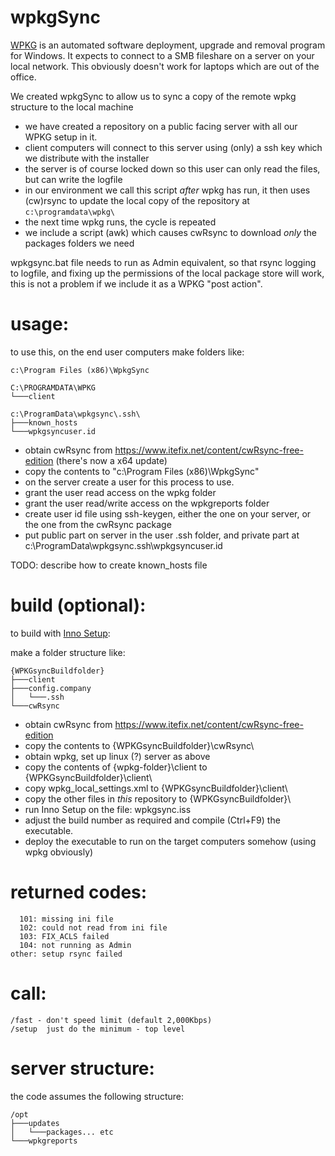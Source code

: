 # wpkgSync

[WPKG](https://wpkg.org/) is an automated software deployment, upgrade and removal program for Windows. It expects to connect to a SMB fileshare on a server on your local network.  This obviously doesn't work for laptops which are out of the office.

We created wpkgSync to allow us to sync a copy of the remote wpkg structure to the local machine
 

- we have created a repository on a public facing server with all our WPKG setup in it.
- client computers will connect to this server using (only) a ssh key which we distribute with the installer
- the server is of course locked down so this user can only read the files, but can write the logfile
- in our environment we call this script _after_ wpkg has run, it then uses (cw)rsync to update the local copy of the repository at `c:\programdata\wpkg\`
- the next time wpkg runs, the cycle is repeated
- we include a script (awk) which causes cwRsync to download _only_ the packages folders we need

wpkgsync.bat file needs to run as Admin equivalent, so that rsync logging to logfile, and fixing up the permissions of the local package store will work, this is not a problem if we include it as a WPKG "post action".

# usage:
to use this, on the end user computers make folders like:

```
c:\Program Files (x86)\WpkgSync
```

```
C:\PROGRAMDATA\WPKG
└───client

c:\ProgramData\wpkgsync\.ssh\
├───known_hosts
└───wpkgsyncuser.id
```

- obtain cwRsync from https://www.itefix.net/content/cwRsync-free-edition (there's now a x64 update)
- copy the contents to "c:\Program Files (x86)\WpkgSync\"
- on the server create a user for this process to use.
- grant the user read access on the wpkg folder
- grant the user read/write access on the wpkgreports folder
- create user id file using ssh-keygen, either the one on your server, or the one from the cwRsync package
- put public part on server in the user .ssh folder, and private part at c:\ProgramData\wpkgsync\.ssh\wpkgsyncuser.id

TODO: describe how to create known_hosts file

# build (optional):
to build with [Inno Setup](https://jrsoftware.org/isinfo.php):

make a folder structure like:
```
{WPKGsyncBuildfolder}
├───client
├───config.company
│   └───.ssh
└───cwRsync
```
- obtain cwRsync from https://www.itefix.net/content/cwRsync-free-edition
- copy the contents to \{WPKGsyncBuildfolder\}\cwRsync\
- obtain wpkg, set up linux (?) server as above
- copy the contents of \{wpkg-folder\}\client to \{WPKGsyncBuildfolder\}\client\
- copy wpkg_local_settings.xml to \{WPKGsyncBuildfolder\}\client\
- copy the other files in _this_ repository to \{WPKGsyncBuildfolder\}\
- run Inno Setup on the file: wpkgsync.iss
- adjust the build number as required and compile (Ctrl+F9) the executable.
- deploy the executable to run on the target computers somehow (using wpkg obviously)

# returned codes:
``` 
  101: missing ini file
  102: could not read from ini file
  103: FIX_ACLS failed
  104: not running as Admin
other: setup rsync failed
``` 

# call:
``` 
/fast - don't speed limit (default 2,000Kbps)
/setup  just do the minimum - top level
```
# server structure:
the code assumes the following structure:
```
/opt
├───updates
│   └───packages... etc
└───wpkgreports
```
